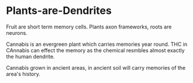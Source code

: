 # Plants-are-Dendrites
Fruit are short term memory cells. Plants axon frameworks, roots are neurons.

Cannabis is an evergreen plant which carries memories year round.
THC in CAnnabis can effect the memory as the chemical resmbles almost exactly the human dendrite.

Cannabis grown in ancient areas, in ancient soil will carry memories of the area's history.


